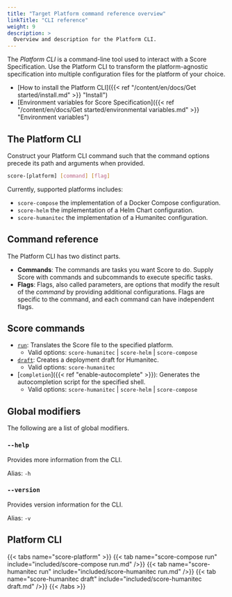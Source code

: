 ```yaml
---
title: "Target Platform command reference overview"
linkTitle: "CLI reference"
weight: 9
description: >
  Overview and description for the Platform CLI.
---
```


The _Platform CLI_ is a command-line tool used to interact with a Score Specification. Use the Platform CLI to transform the platform-agnostic specification into multiple configuration files for the platform of your choice.

- [How to install the Platform CLI]({{< ref "/content/en/docs/Get started/install.md" >}} "Install")
- [Environment variables for Score Specification]({{< ref "/content/en/docs/Get started/environmental variables.md" >}} "Environment variables")

## The Platform CLI

Construct your Platform CLI command such that the command options precede its path and arguments when provided.

```bash
score-[platform] [command] [flag]
```

Currently, supported platforms includes:

- `score-compose` the implementation of a Docker Compose configuration.
- `score-helm` the implementation of a Helm Chart configuration.
- `score-humanitec` the implementation of a Humanitec configuration.

## Command reference

The Platform CLI has two distinct parts.

- **Commands**: The commands are tasks you want Score to do. Supply Score with commands and subcommands to execute specific tasks.
- **Flags**: Flags, also called parameters, are options that modify the result of the _command_ by providing additional configurations. Flags are specific to the command, and each command can have independent flags.

## Score commands

- [`run`](#platform-cli): Translates the Score file to the specified platform.
  - Valid options: `score-humanitec` | `score-helm` | `score-compose`
- [`draft`](#platform-cli): Creates a deployment draft for Humanitec.
  - Valid options: `score-humanitec`
- [`completion`]({{< ref "enable-autocomplete" >}}): Generates the autocompletion script for the specified shell.
  - Valid options: `score-humanitec` | `score-helm` | `score-compose`

## Global modifiers

The following are a list of global modifiers.

### `--help`

Provides more information from the CLI.

Alias: `-h`

### `--version`

Provides version information for the CLI.

Alias: `-v`

## Platform CLI

{{< tabs name="score-platform" >}}
{{< tab name="score-compose run" include="included/score-compose run.md" />}}
{{< tab name="score-humanitec run" include="included/score-humanitec run.md" />}}
{{< tab name="score-humanitec draft" include="included/score-humanitec draft.md" />}}
{{< /tabs >}}

<!--

## File defaults

The following are defaults for the Platform CLI.

### `./score.yaml`

The source of the authored Score file location.

### `./override.score.yaml`

The override default file location.

-->
